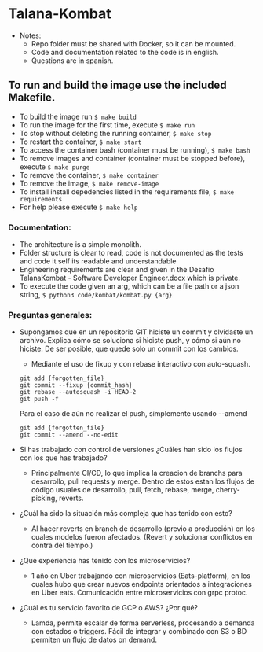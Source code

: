 # Talana-Kombat

* Notes:
    * Repo folder must be shared with Docker, so it can be mounted.
    * Code and documentation related to the code is in english.
    * Questions are in spanish.

## To run and build the image use the included Makefile.
- To build the image run `$ make build`
- To run the image for the first time, execute `$ make run`
- To stop without deleting the running container, `$ make stop`
- To restart the container, `$ make start`
- To access the container bash (container must be running), `$ make bash`
- To remove images and container (container must be stopped before), execute `$ make purge`
- To remove the container, `$ make container`
- To remove the image, `$ make remove-image`
- To install install depedencies listed in the requirements file, `$ make requirements`
- For help please execute `$ make help`

### Documentation:
- The architecture is a simple monolith.
- Folder structure is clear to read, code is not documented as the tests and code it self its readable and understandable
- Engineering requirements are clear and given in the Desafio TalanaKombat - Software Developer Engineer.docx which is private.
- To execute the code given an arg, which can be a file path or a json string, `$ python3 code/kombat/kombat.py {arg}`

### Preguntas generales:
* Supongamos que en un repositorio GIT hiciste un commit y olvidaste un archivo. Explica cómo se soluciona si hiciste push, y cómo si aún no hiciste. De ser posible, que quede solo un commit con los cambios.

    * Mediante el uso de fixup y con rebase interactivo con auto-squash.
    
    ```
    git add {forgotten_file}
    git commit --fixup {commit_hash}
    git rebase --autosquash -i HEAD~2
    git push -f
    ```
    Para el caso de aún no realizar el push, simplemente usando --amend
    
    ```
    git add {forgotten_file}
    git commit --amend --no-edit
    ```

* Si has trabajado con control de versiones ¿Cuáles han sido los flujos con los que has
trabajado?

    * Principalmente CI/CD, lo que implica la creacion de branchs para desarrollo, pull requests y merge. Dentro de estos estan los flujos de código usuales de desarrollo, pull, fetch, rebase, merge, cherry-picking, reverts.

* ¿Cuál ha sido la situación más compleja que has tenido con esto?

    * Al hacer reverts en branch de desarrollo (previo a producción) en los cuales modelos fueron afectados. (Revert y solucionar conflictos en contra del tiempo.)

* ¿Qué experiencia has tenido con los microservicios?

    * 1 año en Uber trabajando con microservicios (Eats-platform), en los cuales hubo que crear nuevos endpoints orientados a integraciones en Uber eats. Comunicación entre microservicios con grpc protoc.

* ¿Cuál es tu servicio favorito de GCP o AWS? ¿Por qué?

    * Lamda, permite escalar de forma serverless, procesando a demanda con estados o triggers. Fácil de integrar y combinado con S3 o BD permiten un flujo de datos on demand.
